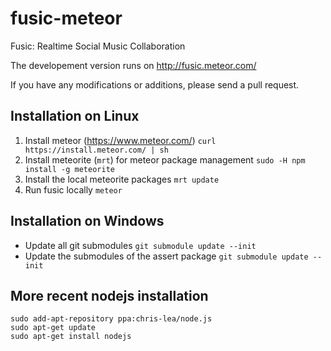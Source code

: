 fusic-meteor
============

Fusic: Realtime Social Music Collaboration

The developement version runs on http://fusic.meteor.com/

If you have any modifications or additions, please send a pull request.

Installation on Linux
---------------------
1. Install meteor (https://www.meteor.com/)
   `curl https://install.meteor.com/ | sh`
2. Install meteorite (`mrt`) for meteor package management
   `sudo -H npm install -g meteorite`
3. Install the local meteorite packages
   `mrt update`
4. Run fusic locally
   `meteor`

Installation on Windows
-----------------------
- Update all git submodules
  `git submodule update --init`
- Update the submodules of the assert package
  `git submodule update --init`

More recent nodejs installation
-------------------
    sudo add-apt-repository ppa:chris-lea/node.js
    sudo apt-get update
    sudo apt-get install nodejs

